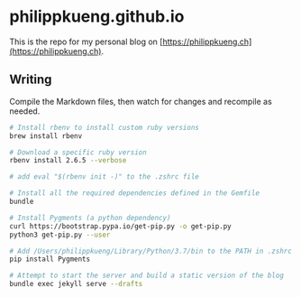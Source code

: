 # philippkueng.github.io

This is the repo for my personal blog on [https://philippkueng.ch](https://philippkueng.ch).

## Writing

Compile the Markdown files, then watch for changes and recompile as needed.

```bash
# Install rbenv to install custom ruby versions
brew install rbenv

# Download a specific ruby version
rbenv install 2.6.5 --verbose

# add eval "$(rbenv init -)" to the .zshrc file

# Install all the required dependencies defined in the Gemfile
bundle

# Install Pygments (a python dependency)
curl https://bootstrap.pypa.io/get-pip.py -o get-pip.py
python3 get-pip.py --user

# Add /Users/philippkueng/Library/Python/3.7/bin to the PATH in .zshrc
pip install Pygments

# Attempt to start the server and build a static version of the blog
bundle exec jekyll serve --drafts
```